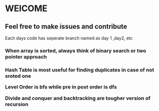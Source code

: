 <h1>WElCOME</h1>
<h2>Feel free to make issues and contribute</h2>
<p>Each days code has seperate branch named as day 1 ,day2, etc</p>
<h3>When array is sorted, always think of binary search or two pointer approach<h3>
  <p>Hash Table is most useful for finding duplicates in case of not sroted one</p>
  <p>Level Order is bfs while pre in post order is dfs</p>
  <p>Divide and conquer and backtracking are tougher version of recursion</p>
